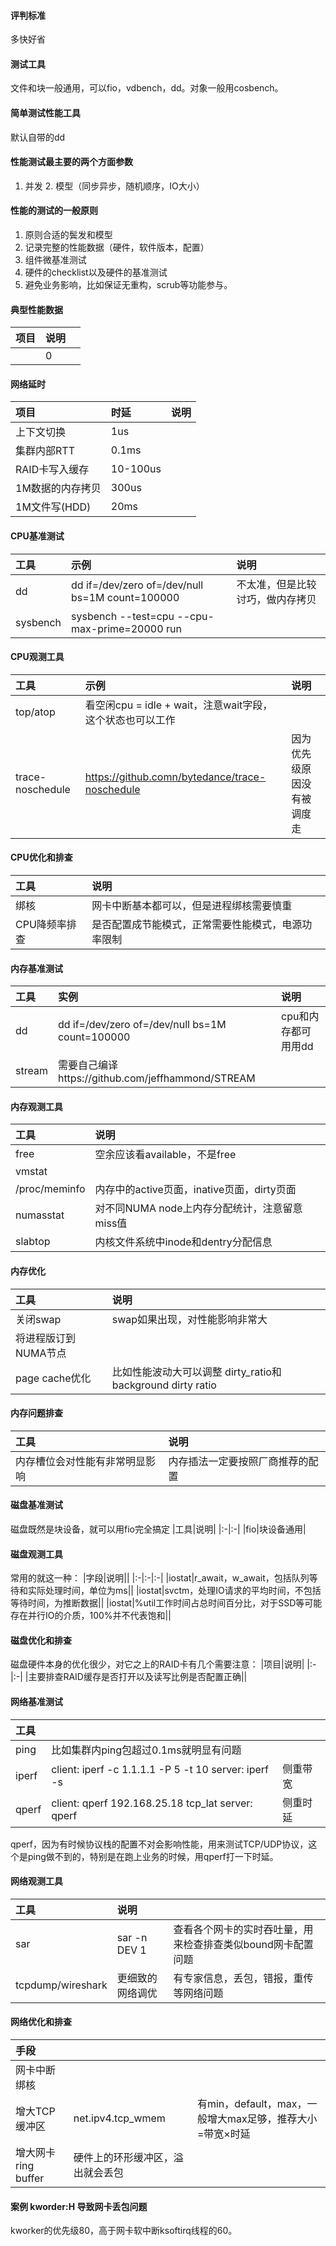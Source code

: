 
#### 评判标准
多快好省

#### 测试工具
文件和块一般通用，可以fio，vdbench，dd。对象一般用cosbench。

#### 简单测试性能工具
默认自带的dd

#### 性能测试最主要的两个方面参数
1. 并发 2. 模型（同步异步，随机顺序，IO大小）

#### 性能的测试的一般原则
1. 原则合适的鬓发和模型
1. 记录完整的性能数据（硬件，软件版本，配置）
1. 组件微基准测试
1. 硬件的checklist以及硬件的基准测试
1. 避免业务影响，比如保证无重构，scrub等功能参与。

#### 典型性能数据
|项目|说明||
|:-|:-|:-|
||0||

#### 网络延时
|项目|时延|说明|
|:-|:-|-:|
|上下文切换|1us||
|集群内部RTT|0.1ms||
|RAID卡写入缓存|10-100us||
|1M数据的内存拷贝|300us||
|1M文件写(HDD)|20ms||

#### CPU基准测试
|工具|示例|说明|
|:-|:-|:-|
|dd|dd if=/dev/zero  of=/dev/null bs=1M count=100000 |不太准，但是比较讨巧，做内存拷贝|
|sysbench| sysbench --test=cpu --cpu-max-prime=20000 run||

#### CPU观测工具
|工具|示例|说明|
|:-|:-|:-|
|top/atop|看空闲cpu = idle + wait，注意wait字段，这个状态也可以工作|
|trace-noschedule|https://github.comn/bytedance/trace-noschedule|因为优先级原因没有被调度走|

#### CPU优化和排查
|工具|说明|
|:-|:-|
|绑核|网卡中断基本都可以，但是进程绑核需要慎重|
|CPU降频率排查|是否配置成节能模式，正常需要性能模式，电源功率限制|

#### 内存基准测试
|工具|实例|说明|
|:-|:-|:-|
|dd|dd if=/dev/zero  of=/dev/null bs=1M count=100000|cpu和内存都可用用dd|
|stream|需要自己编译https://github.com/jeffhammond/STREAM||

#### 内存观测工具
|工具|说明|
|:-|:-|
|free|空余应该看available，不是free|
|vmstat||
|/proc/meminfo|内存中的active页面，inative页面，dirty页面|
|numasstat|对不同NUMA node上内存分配统计，注意留意miss值|
|slabtop|内核文件系统中inode和dentry分配信息|

#### 内存优化
|工具|说明|
|:-|:-|
|关闭swap|swap如果出现，对性能影响非常大|
|将进程版订到NUMA节点||
|page cache优化|比如性能波动大可以调整 dirty_ratio和background dirty ratio|

#### 内存问题排查
|工具|说明|
|:-|:-|
|内存槽位会对性能有非常明显影响|内存插法一定要按照厂商推荐的配置|

#### 磁盘基准测试
磁盘既然是块设备，就可以用fio完全搞定
|工具|说明|
|:-|:-|
|fio|块设备通用|

#### 磁盘观测工具
常用的就这一种：
|字段|说明||
|:-|:-|:-|
|iostat|r_await，w_await，包括队列等待和实际处理时间，单位为ms||
|iostat|svctm，处理IO请求的平均时间，不包括等待时间，为推断数据||
|iostat|%util工作时间占总时间百分比，对于SSD等可能存在并行IO的介质，100%并不代表饱和||

#### 磁盘优化和排查
磁盘硬件本身的优化很少，对它之上的RAID卡有几个需要注意：
|项目|说明|
|:-|:-|
|主要排查RAID缓存是否打开以及读写比例是否配置正确||

#### 网络基准测试
|工具|||
|:-|:-|:-|
|ping|比如集群内ping包超过0.1ms就明显有问题||
|iperf|client: iperf -c 1.1.1.1 -P 5 -t 10  server: iperf -s|侧重带宽|
|qperf|client: qperf 192.168.25.18 tcp_lat server: qperf |侧重时延|
qperf，因为有时候协议栈的配置不对会影响性能，用来测试TCP/UDP协议，这个是ping做不到的，特别是在跑上业务的时候，用qperf打一下时延。

#### 网络观测工具
|工具|说明||
|:-|:-|:-|
|sar|sar -n DEV 1|查看各个网卡的实时吞吐量，用来检查排查类似bound网卡配置问题|
|tcpdump/wireshark|更细致的网络调优|有专家信息，丢包，错报，重传等网络问题|

#### 网络优化和排查
|手段|||
|:-|:-|:-|
|网卡中断绑核|||
|增大TCP缓冲区|net.ipv4.tcp_wmem|有min，default，max，一般增大max足够，推荐大小=带宽×时延|
|增大网卡ring buffer|硬件上的环形缓冲区，溢出就会丢包||

#### 案例 kworder:H 导致网卡丢包问题

kworker的优先级80，高于网卡软中断ksoftirq线程的60。
